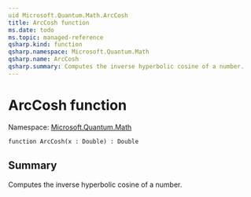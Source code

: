 ```yaml
---
uid Microsoft.Quantum.Math.ArcCosh
title: ArcCosh function
ms.date: todo
ms.topic: managed-reference
qsharp.kind: function
qsharp.namespace: Microsoft.Quantum.Math
qsharp.name: ArcCosh
qsharp.summary: Computes the inverse hyperbolic cosine of a number.
---
```


# ArcCosh function

Namespace: [Microsoft.Quantum.Math](xref:Microsoft.Quantum.Math)

```qsharp
function ArcCosh(x : Double) : Double
```

## Summary
Computes the inverse hyperbolic cosine of a number.
